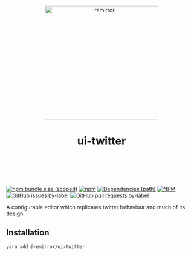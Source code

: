 <div align="center">
	<br />
	<div>
		<img width="300" src="https://cdn.jsdelivr.net/gh/ifiokjr/remirror/support/assets/logo-icon.svg" alt="remirror" />
    <h1 align="center">ui-twitter</h1>
	</div>
    <br />
    <br />
    <br />
    <br />
</div>

[![npm bundle size (scoped)](https://img.shields.io/bundlephobia/minzip/@remirror/ui-twitter.svg?style=for-the-badge)](https://bundlephobia.com/result?p=@remirror/ui-twitter) [![npm](https://img.shields.io/npm/dm/@remirror/ui-twitter.svg?style=for-the-badge&logo=npm)](https://www.npmjs.com/package/@remirror/ui-twitter) [![Dependencies (path)](https://img.shields.io/david/ifiokjr/remirror.svg?logo=npm&path=@remirror%2Fui-twitter&style=for-the-badge)](https://github.com/ifiokjr/remirror/blob/master/@remirror/ui-twitter/package.json) [![NPM](https://img.shields.io/npm/l/@remirror/ui-twitter.svg?style=for-the-badge)](https://github.com/ifiokjr/remirror/blob/master/LICENSE) [![GitHub issues by-label](https://img.shields.io/github/issues/ifiokjr/remirror/@remirror/ui-twitter.svg?label=Open%20Issues&logo=github&style=for-the-badge)](https://github.com/ifiokjr/remirror/issues?utf8=%E2%9C%93&q=is%3Aissue+is%3Aopen+sort%3Aupdated-desc+label%3A%40remirror%2Fui-twitter) [![GitHub pull requests by-label](https://img.shields.io/github/issues-pr/ifiokjr/remirror/@remirror/ui-twitter.svg?label=Open%20Pull%20Requests&logo=github&style=for-the-badge)](https://github.com/ifiokjr/remirror/pulls?utf8=%E2%9C%93&q=is%3Apr+is%3Aopen+sort%3Aupdated-desc+label%3A%40remirror%2Fui-twitter)

A configurable editor which replicates twitter behaviour and much of its design.

## Installation

```bash
yarn add @remirror/ui-twitter
```
